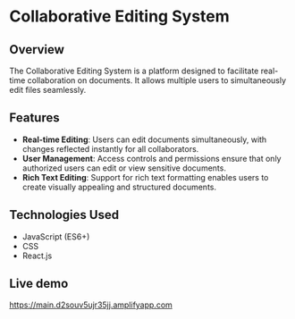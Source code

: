 # Collaborative Editing System

## Overview

The Collaborative Editing System is a platform designed to facilitate real-time collaboration on documents. 
It allows multiple users to simultaneously edit files seamlessly.

## Features

- **Real-time Editing**: Users can edit documents simultaneously, with changes reflected instantly for all collaborators.
- **User Management**: Access controls and permissions ensure that only authorized users can edit or view sensitive documents.
- **Rich Text Editing**: Support for rich text formatting enables users to create visually appealing and structured documents.

## Technologies Used

- JavaScript (ES6+)
- CSS
- React.js
## Live demo

https://main.d2souv5ujr35jj.amplifyapp.com 
